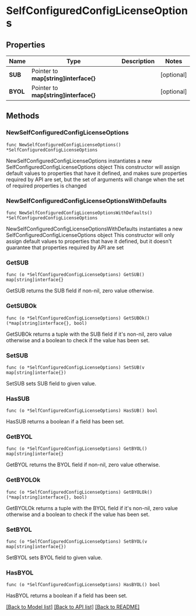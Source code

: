 # SelfConfiguredConfigLicenseOptions

## Properties

Name | Type | Description | Notes
------------ | ------------- | ------------- | -------------
**SUB** | Pointer to **map[string]interface{}** |  | [optional] 
**BYOL** | Pointer to **map[string]interface{}** |  | [optional] 

## Methods

### NewSelfConfiguredConfigLicenseOptions

`func NewSelfConfiguredConfigLicenseOptions() *SelfConfiguredConfigLicenseOptions`

NewSelfConfiguredConfigLicenseOptions instantiates a new SelfConfiguredConfigLicenseOptions object
This constructor will assign default values to properties that have it defined,
and makes sure properties required by API are set, but the set of arguments
will change when the set of required properties is changed

### NewSelfConfiguredConfigLicenseOptionsWithDefaults

`func NewSelfConfiguredConfigLicenseOptionsWithDefaults() *SelfConfiguredConfigLicenseOptions`

NewSelfConfiguredConfigLicenseOptionsWithDefaults instantiates a new SelfConfiguredConfigLicenseOptions object
This constructor will only assign default values to properties that have it defined,
but it doesn't guarantee that properties required by API are set

### GetSUB

`func (o *SelfConfiguredConfigLicenseOptions) GetSUB() map[string]interface{}`

GetSUB returns the SUB field if non-nil, zero value otherwise.

### GetSUBOk

`func (o *SelfConfiguredConfigLicenseOptions) GetSUBOk() (*map[string]interface{}, bool)`

GetSUBOk returns a tuple with the SUB field if it's non-nil, zero value otherwise
and a boolean to check if the value has been set.

### SetSUB

`func (o *SelfConfiguredConfigLicenseOptions) SetSUB(v map[string]interface{})`

SetSUB sets SUB field to given value.

### HasSUB

`func (o *SelfConfiguredConfigLicenseOptions) HasSUB() bool`

HasSUB returns a boolean if a field has been set.

### GetBYOL

`func (o *SelfConfiguredConfigLicenseOptions) GetBYOL() map[string]interface{}`

GetBYOL returns the BYOL field if non-nil, zero value otherwise.

### GetBYOLOk

`func (o *SelfConfiguredConfigLicenseOptions) GetBYOLOk() (*map[string]interface{}, bool)`

GetBYOLOk returns a tuple with the BYOL field if it's non-nil, zero value otherwise
and a boolean to check if the value has been set.

### SetBYOL

`func (o *SelfConfiguredConfigLicenseOptions) SetBYOL(v map[string]interface{})`

SetBYOL sets BYOL field to given value.

### HasBYOL

`func (o *SelfConfiguredConfigLicenseOptions) HasBYOL() bool`

HasBYOL returns a boolean if a field has been set.


[[Back to Model list]](../README.md#documentation-for-models) [[Back to API list]](../README.md#documentation-for-api-endpoints) [[Back to README]](../README.md)


